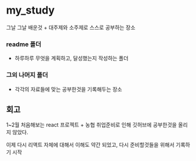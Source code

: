 # my_study

그날 그날 배운것 + 대주제와 소주제로 스스로 공부하는 장소

### readme 폴더

- 하루하루 무엇을 계획하고, 달성했는지 작성하는 폴더



### 그외 나머지 폴더

- 각각의 자료들에 맞는 공부한것을 기록해두는 장소



## 회고

1~2월 처음해보는 react 프로젝트 + 농협 취업준비로 인해 깃허브에 공부한것을 올리지 않았다.



이제 다시 리액트 자체에 대해서 이해도 약간 되었고, 다시 준비할것들을 위해서 기록하기 시작
